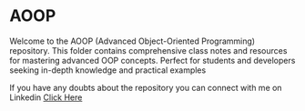 # AOOP
Welcome to the AOOP (Advanced Object-Oriented Programming) repository. This folder contains comprehensive class notes and resources for mastering advanced OOP concepts. Perfect for students and developers seeking in-depth knowledge and practical examples

If you have any doubts about the repository you can connect with me on Linkedin <a href = "https://www.linkedin.com/in/senthil-kumar-89b0a125b/"  target="_blank">Click Here</a>
